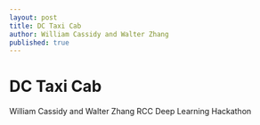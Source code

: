 ```yaml
---
layout: post
title: DC Taxi Cab
author: William Cassidy and Walter Zhang
published: true
---
```


# DC Taxi Cab
William Cassidy and Walter Zhang
RCC Deep Learning Hackathon

